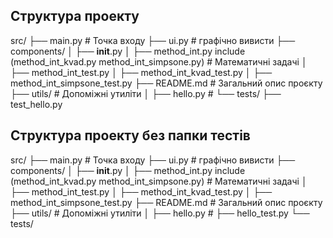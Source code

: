 




## Структура проекту

src/
├── main.py                  # Точка входу
├── ui.py                    # графічно вивисти
├── components/
│   ├── __init__.py 
│   ├── method_int.py      include (method_int_kvad.py method_int_simpsone.py)   # Математичні задачі
│   ├── method_int_test.py 
│   ├── method_int_kvad_test.py 
│   ├── method_int_simpsone_test.py 
├── README.md                # Загальний опис проєкту
├── utils/                # Допоміжні утиліти
│   ├── hello.py      # 
└── tests/
    ├── test_hello.py




## Структура проекту без папки тестів

src/
├── main.py                  # Точка входу
├── ui.py                    # графічно вивисти
├── components/
│   ├── __init__.py 
│   ├── method_int.py      include (method_int_kvad.py method_int_simpsone.py)   # Математичні задачі
│   ├── method_int_test.py 
│   ├── method_int_kvad_test.py 
│   ├── method_int_simpsone_test.py 
├── README.md                # Загальний опис проєкту
├── utils/                # Допоміжні утиліти
│   ├── hello.py      # 
    ├── hello_test.py
└── tests/
